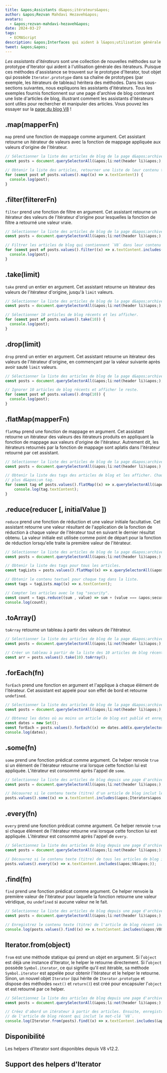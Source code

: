```yaml
---
title: &apos;Assistants d&apos;itérateurs&apos;
author: &apos;Rezvan Mahdavi Hezaveh&apos;
avatars:
  - &apos;rezvan-mahdavi-hezaveh&apos;
date: 2024-03-27
tags:
  - ECMAScript
description: &apos;Interfaces qui aident à l&apos;utilisation générale et à la consommation des itérateurs.&apos;
tweet: &apos;&apos;
---
```


*Les assistants d&apos;itérateurs* sont une collection de nouvelles méthodes sur le prototype d&apos;Iterator qui aident à l&apos;utilisation générale des itérateurs. Puisque ces méthodes d&apos;assistance se trouvent sur le prototype d&apos;Iterator, tout objet qui possède `Iterator.prototype` dans sa chaîne de prototypes (par exemple, les itérateurs de tableau) héritera des méthodes. Dans les sous-sections suivantes, nous expliquons les assistants d&apos;itérateurs. Tous les exemples fournis fonctionnent sur une page d&apos;archive de blog contenant une liste d&apos;articles de blog, illustrant comment les assistants d&apos;itérateurs sont utiles pour rechercher et manipuler des articles. Vous pouvez les essayer sur la [page du blog V8](https://v8.dev/blog) !

<!--truncate-->

## .map(mapperFn)

`map` prend une fonction de mappage comme argument. Cet assistant retourne un itérateur de valeurs avec la fonction de mappage appliquée aux valeurs d&apos;origine de l&apos;itérateur.

```javascript
// Sélectionner la liste des articles de blog de la page d&apos;archive.
const posts = document.querySelectorAll(&apos;li:not(header li)&apos;);

// Obtenir la liste des articles, retourner une liste de leur contenu textuel (titres) et les afficher.
for (const post of posts.values().map((x) => x.textContent)) {
  console.log(post);
}
```

## .filter(filtererFn)

`filter` prend une fonction de filtre en argument. Cet assistant retourne un itérateur des valeurs de l&apos;itérateur d&apos;origine pour lesquelles la fonction de filtre a retourné une valeur vraie.

```javascript
// Sélectionner la liste des articles de blog de la page d&apos;archive.
const posts = document.querySelectorAll(&apos;li:not(header li)&apos;);

// Filtrer les articles de blog qui contiennent `V8` dans leur contenu textuel (titres) et les afficher.
for (const post of posts.values().filter((x) => x.textContent.includes(&apos;V8&apos;))) {
  console.log(post);
} 
```

## .take(limit)

`take` prend un entier en argument. Cet assistant retourne un itérateur des valeurs de l&apos;itérateur d&apos;origine, jusqu&apos;à `limit` valeurs.

```javascript
// Sélectionner la liste des articles de blog de la page d&apos;archive.
const posts = document.querySelectorAll(&apos;li:not(header li)&apos;);

// Sélectionner 10 articles de blog récents et les afficher.
for (const post of posts.values().take(10)) {
  console.log(post);
}
```

## .drop(limit)

`drop` prend un entier en argument. Cet assistant retourne un itérateur des valeurs de l&apos;itérateur d&apos;origine, en commençant par la valeur suivante après avoir sauté `limit` valeurs.

```javascript
// Sélectionner la liste des articles de blog de la page d&apos;archive.
const posts = document.querySelectorAll(&apos;li:not(header li)&apos;);

// Ignorer 10 articles de blog récents et afficher le reste.
for (const post of posts.values().drop(10)) {
  console.log(post);
}
```

## .flatMap(mapperFn)

`flatMap` prend une fonction de mappage en argument. Cet assistant retourne un itérateur des valeurs des itérateurs produits en appliquant la fonction de mappage aux valeurs d&apos;origine de l&apos;itérateur. Autrement dit, les itérateurs retournés par la fonction de mappage sont aplatis dans l&apos;itérateur retourné par cet assistant.

```javascript
// Sélectionner la liste des articles de blog de la page d&apos;archive.
const posts = document.querySelectorAll(&apos;li:not(header li)&apos;);

// Obtenir la liste des tags des articles de blog et les afficher. Chaque article peut avoir
// plus d&apos;un tag.
for (const tag of posts.values().flatMap((x) => x.querySelectorAll(&apos;.tag&apos;).values())) {
    console.log(tag.textContent);
}
```

## .reduce(reducer [, initialValue ])

`reduce` prend une fonction de réduction et une valeur initiale facultative. Cet assistant retourne une valeur résultant de l&apos;application de la fonction de réduction à chaque valeur de l&apos;itérateur tout en suivant le dernier résultat obtenu. La valeur initiale est utilisée comme point de départ pour la fonction de réduction lorsqu&apos;elle traite la première valeur de l&apos;itérateur.

```javascript
// Sélectionner la liste des articles de blog de la page d&apos;archive.
const posts = document.querySelectorAll(&apos;li:not(header li)&apos;);

// Obtenir la liste des tags pour tous les articles.
const tagLists = posts.values().flatMap((x) => x.querySelectorAll(&apos;.tag&apos;).values());

// Obtenir le contenu textuel pour chaque tag dans la liste.
const tags = tagLists.map((x) => x.textContent);

// Compter les articles avec le tag "security".
const count = tags.reduce((sum , value) => sum + (value === &apos;security&apos; ? 1 : 0), 0);
console.log(count);
```

## .toArray()

`toArray` retourne un tableau à partir des valeurs de l&apos;itérateur.

```javascript
// Sélectionner la liste des articles de blog de la page d&apos;archive.
const posts = document.querySelectorAll(&apos;li:not(header li)&apos;);

// Créer un tableau à partir de la liste des 10 articles de blog récents.
const arr = posts.values().take(10).toArray();
```

## .forEach(fn)

`forEach` prend une fonction en argument et l&apos;applique à chaque élément de l&apos;itérateur. Cet assistant est appelé pour son effet de bord et retourne `undefined`.

```javascript
// Sélectionner la liste des articles de blog de la page d&apos;archive.
const posts = document.querySelectorAll(&apos;li:not(header li)&apos;);

// Obtenez les dates où au moins un article de blog est publié et enregistrez-les.
const dates = new Set();
const forEach = posts.values().forEach((x) => dates.add(x.querySelector(&apos;time&apos;)));
console.log(dates);
```

## .some(fn)

`some` prend une fonction prédicat comme argument. Ce helper renvoie `true` si un élément de l'itérateur retourne vrai lorsque cette fonction lui est appliquée. L'itérateur est consommé après l'appel de `some`.

```javascript
// Sélectionnez la liste des articles de blog depuis une page d'archive de blog.
const posts = document.querySelectorAll(&apos;li:not(header li)&apos;);

// Découvrez si le contenu texte (titre) d'un article de blog inclut le mot-clé `Iterators`.
posts.values().some((x) => x.textContent.includes(&apos;Iterators&apos;));
```

## .every(fn)

`every` prend une fonction prédicat comme argument. Ce helper renvoie `true` si chaque élément de l'itérateur retourne vrai lorsque cette fonction lui est appliquée. L'itérateur est consommé après l'appel de `every`.

```javascript
// Sélectionnez la liste des articles de blog depuis une page d'archive de blog.
const posts = document.querySelectorAll(&apos;li:not(header li)&apos;);

// Découvrez si le contenu texte (titre) de tous les articles de blog inclut le mot-clé `V8`.
posts.values().every((x) => x.textContent.includes(&apos;V8&apos;));
```

## .find(fn)

`find` prend une fonction prédicat comme argument. Ce helper renvoie la première valeur de l'itérateur pour laquelle la fonction retourne une valeur véridique, ou `undefined` si aucune valeur ne le fait.

```javascript
// Sélectionnez la liste des articles de blog depuis une page d'archive de blog.
const posts = document.querySelectorAll(&apos;li:not(header li)&apos;);

// Enregistrez le contenu texte (titre) de l'article de blog récent incluant le mot-clé `V8`.
console.log(posts.values().find((x) => x.textContent.includes(&apos;V8&apos;)).textContent);
```

## Iterator.from(object)

`from` est une méthode statique qui prend un objet en argument. Si l'`object` est déjà une instance d'Iterator, le helper le retourne directement. Si l'`object` possède `Symbol.iterator`, ce qui signifie qu'il est itérable, sa méthode `Symbol.iterator` est appelée pour obtenir l'itérateur et le helper le retourne. Sinon, un nouvel objet `Iterator` (qui hérite de `Iterator.prototype` et dispose des méthodes `next()` et `return()`) est créé pour encapsuler l'`object` et est retourné par ce helper.

```javascript
// Sélectionnez la liste des articles de blog depuis une page d'archive de blog.
const posts = document.querySelectorAll(&apos;li:not(header li)&apos;);

// Créez d'abord un itérateur à partir des articles. Ensuite, enregistrez le contenu texte (titre) 
// de l'article de blog récent qui inclut le mot-clé `V8`.
console.log(Iterator.from(posts).find((x) => x.textContent.includes(&apos;V8&apos;)).textContent);
```

## Disponibilité

Les helpers d'Iterator sont disponibles depuis V8 v12.2.

## Support des helpers d'Iterator

<feature-support chrome="122 https://chromestatus.com/feature/5102502917177344"
                 firefox="no https://bugzilla.mozilla.org/show_bug.cgi?id=1568906"
                 safari="no https://bugs.webkit.org/show_bug.cgi?id=248650" 
                 nodejs="no"
                 babel="yes https://github.com/zloirock/core-js#iterator-helpers"></feature-support>
